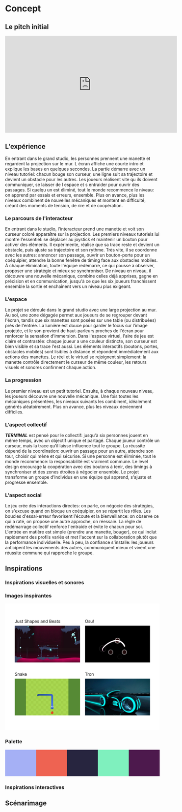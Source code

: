 # Concept

## Le pitch initial

<!-- Inclure la vidéo du PowerPoint intial -->

<!-- Méthode 1 -->
<iframe width="560" height="315"
  src="https://www.youtube.com/embed/S0HuyAs4G5k?si=4g17DAnrrll7XO7B"
  title="YouTube video"
  frameborder="0"
  allowfullscreen>
</iframe>

<!-- Méthode 2, plug legit -->
<!-- 
[![Description de la vidéo](http://img.youtube.com/vi/ABWCq8j8qys/0.jpg)](http://www.youtube.com/watch?v=ABWCq8j8qys)
-->

<!-- Méthode 3 (vidéo local) -->
<!-- 
 ![Description de la vidéo](/media/ipsum_020.mp4)
-->

## L'expérience

En entrant dans le grand studio, les personnes prennent une manette et regardent la projection sur le mur. L écran affiche une courte intro et explique les bases en quelques secondes. La partie démarre avec un niveau tutoriel: chacun bouge son curseur, une ligne suit sa trajectoire et devient un obstacle pour les autres. Les joueurs réalisent vite qu ils doivent communiquer, se laisser de l espace et s entraider pour ouvrir des passages. Si quelqu un est éliminé, tout le monde recommence le niveau: on apprend par essais et erreurs, ensemble. Plus on avance, plus les niveaux combinent de nouvelles mécaniques et montent en difficulté, créant des moments de tension, de rire et de coopération.

### Le parcours de l'interacteur

En entrant dans le studio, l'interacteur prend une manette et voit son curseur coloré apparaître sur la projection. Les premiers niveaux tutoriels lui montre l'essentiel: se déplacer au joystick et maintenir un bouton pour activer des éléments. Il expérimente, réalise que sa trace reste et devient un obstacle, puis ajuste sa trajectoire et son rythme. Très vite, il se coordonne avec les autres: annoncer son passage, ouvrir un bouton-porte pour un coéquipier, attendre la bonne fenêtre de timing face aux obstacles mobiles. À chaque élimination, toute l'équipe redémarre, ce qui pousse à observer, proposer une stratégie et mieux se synchroniser. De niveau en niveau, il découvre une nouvelle mécanique, combine celles déjà apprises, gagne en précision et en communication, jusqu'à ce que les six joueurs franchissent ensemble la sortie et enchaînent vers un niveau plus exigeant.

<!-- 
Comportement de l’interacteur
Qu'est-ce que fait l'interacteur?
un résumé du parcours de l'interacteur du début à la fin de son expérience - qu'est-ce qu'il fait, qu'est-ce qu'il manipule, etc
-->

### L'espace

Le projet se déroule dans le grand studio avec une large projection au mur. Au sol, une zone dégagée permet aux joueurs de se regrouper devant l'écran, tandis que six manettes sont posées sur une table (ou distribuées) près de l'entrée. La lumière est douce pour garder le focus sur l'image projetée, et le son provient de haut-parleurs proches de l'écran pour renforcer la sensation d'immersion. Dans l'espace virtuel, l'aire de jeu est claire et contrastée: chaque joueur a une couleur distincte, son curseur est bien visible et sa trace l'est aussi. Les éléments interactifs (boutons, portes, obstacles mobiles) sont lisibles à distance et répondent immédiatement aux actions des manettes. Le réel et le virtuel se rejoignent simplement: la manette contrôle directement le curseur de même couleur, les retours visuels et sonores confirment chaque action.

<!-- 
description de l'espace réel et virtuel du projet et comment l'espace réel est transposé, transorté ou prolongé dans le virtuel et inversement 
-->

### La progression

Le premier niveau est un petit tutoriel. Ensuite, à chaque nouveau niveau, les joueurs découvre une nouvelle mécanique. Une fois toutes les mécaniques présentées, les niveaux suivants les combinent, idéalement générés aléatoirement. Plus on avance, plus les niveaux deviennent difficiles. 

<!--  sur le temps et la progression -->

### L'aspect collectif

***TERMINAL*** est pensé pour le collectif: jusqu'à six personnes jouent en même temps, avec un objectif unique et partagé. Chaque joueur contrôle un curseur, mais la trace qu'il laisse influence tout le groupe. La réussite dépend de la coordination: ouvrir un passage pour un autre, attendre son tour, choisir qui mène et qui sécurise. Si une personne est éliminée, tout le monde recommence: la responsabilité est vraiment commune. Le level design encourage la coopération avec des boutons à tenir, des timings à synchroniser et des zones étroites à négocier ensemble. Le projet transforme un groupe d'individus en une équipe qui apprend, s'ajuste et progresse ensemble.

<!-- 
comment votre idée de projet correspond au thème du COLLECTIF 
Plus il y a de personnes qui peuvent interagir simultanément est un critère important ! 

Un collectif désigne l'ensemble de personnes ou d'entités qui s'unissent de manière concertée pour poursuivre un objectif commun, en coopérant et en collaborant pour atteindre des buts qui seraient difficiles à réaliser individuellement.
 Il peut s'agir d'une réunion informelle ou contractuelle, temporaire ou durable, constituée autour d'une cause, d'une action ou d'un projet, qu'il soit artistique, politique, professionnel, moral ou cultuel.
 Ce groupe, souvent considéré comme une entité à vocation communautaire, fonctionne sous le pilotage de ses membres et repose sur une volonté partagée de développer des solidarités.
-->

### L'aspect social

Le jeu crée des interactions directes: on parle, on négocie des stratégies, on s'excuse quand on bloque un coéquipier, on se répartit les rôles. Les boucles d'essai-erreur favorisent l'écoute et la bienveillance: on observe ce qui a raté, on propose une autre approche, on réessaie. La règle de redémarrage collectif renforce l'entraide et évite le chacun pour soi. L'entrée en matière est simple (prendre une manette, bouger), ce qui inclut rapidement des profils variés et met l'accent sur la collaboration plutôt que la performance individuelle. Peu à peu, la confiance s'installe: les joueurs anticipent les mouvements des autres, communiquent mieux et vivent une réussite commune qui rapproche le groupe.

<!-- 
comment votre idée de projet correspond au thème du SOCIAL 

Le terme « social » désigne ce qui concerne la vie en société, c’est-à-dire les relations entre les individus au sein d’un groupe organisé, ainsi que les structures, normes et institutions qui en découlent.
 Il peut s’appliquer à des aspects variés, comme la vie sociale, les groupes sociaux, les classes sociales, les rapports de production, ou encore les politiques visant à améliorer les conditions de vie des individus.
 En sciences sociales, le social englobe l’étude des phénomènes collectifs, des interactions humaines, des normes sociales et des dynamiques de pouvoir au sein de la société.
 L’adjectif peut aussi qualifier des animaux ou des plantes vivant en communauté selon des règles strictes, comme les insectes sociaux (fourmis, abeilles) ou certaines espèces végétales formant des colonies denses.
-->

## Inspirations

### Inspirations visuelles et sonores

### Images inspirantes
![](inspirations.webp)

### Palette
![](palette.webp)

<!-- Inclure le moodboard avec référenes pour chacune des sources-->

<!--
Images inspirantes
Représentations visuelles de l'ambiance recherchée, que ce soit à travers des photographies, des illustrations, ou des œuvres existantes.

Palette de couleurs
Choix de couleurs qui influenceront l’éclairage, les médias projetés, ou l’interface visuelle.

Références multimédia
Vidéos, musiques ou sons, séquences animées qui capturent l’énergie ou la tonalité souhaitée pour l'installation.

Textures et matériaux
Échantillons ou représentations de matériaux tangibles qui seront utilisés dans l'installation (écrans, surfaces tactiles, objets physiques interactifs).

Ambiance sonore et lumineuse
Inspirations relatives à la scénarisation de la lumière et du son, qui seront des éléments interactifs clés dans l’expérience utilisateur.
-->


### Inspirations interactives

<!-- Inclure des liens et une ligne sur pourquoi -->


## Scénarimage

<!-- Pour chaque étape/scène : une image avec du texte descriptif et une explication de la transition -->

<!--
Éléments du scénarimage
Séquence visuelle
Chaque scène ou séquence du scénarimage doit être clairement illustrée, montrant les éléments visuels qui seront projetés ou affichés. Cette séquence visuelle peut inclure des captures d'écran, des croquis ou des rendus 3D, en fonction des besoins du projet.

Points d'interaction
Le scénarimage dans un cadre interactif inclut les moments où l'utilisateur interagit avec l'installation. Ces points d’interaction doivent être représentés graphiquement pour indiquer comment et quand l’utilisateur influencera la progression du récit ou des effets visuels et sonores.

Évolution du récit
Comme pour le scénario narratif, le scénarimage doit montrer la progression de l’histoire ou de l’expérience au fil des interactions. Il permet de visualiser comment l’installation évolue en fonction des actions de l'utilisateur, avec des embranchements possibles selon ses choix.

Retour visuel et sensoriel
Le scénarimage doit inclure des annotations ou des visuels montrant les réponses visuelles, sonores ou tactiles à chaque interaction. Cela peut inclure des changements d’éclairage, des transitions vidéo, ou des effets sonores qui réagissent aux actions de l’utilisateur.
-->

